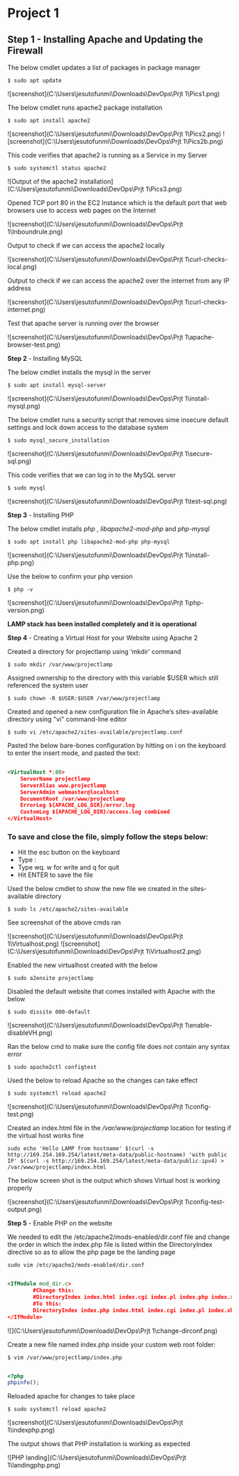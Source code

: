 # Project 1

**Step 1** - Installing Apache and Updating the Firewall
---

The below cmdlet updates a list of packages in package manager

`$ sudo apt update`

![screenshot](C:\Users\jesutofunmi\Downloads\DevOps\Prjt 1\Pics1.png)

The below cmdlet runs apache2 package installation

`$ sudo apt install apache2`

![screenshot](C:\Users\jesutofunmi\Downloads\DevOps\Prjt 1\Pics2.png)
![screenshot](C:\Users\jesutofunmi\Downloads\DevOps\Prjt 1\Pics2b.png)

This code verifies that apache2 is running as a Service in my Server

`$ sudo systemctl status apache2`

![Output of the apache2 installation](C:\Users\jesutofunmi\Downloads\DevOps\Prjt 1\Pics3.png)

Opened TCP port 80 in the EC2 Instance which is the default port that web browsers use to access web pages on the Internet

![screenshot](C:\Users\jesutofunmi\Downloads\DevOps\Prjt 1\Inboundrule.png)


Output to check if we can access the apache2 locally

![screenshot](C:\Users\jesutofunmi\Downloads\DevOps\Prjt 1\curl-checks-local.png)

Output to check if we can access the apache2 over the internet from any IP address

![screenshot](C:\Users\jesutofunmi\Downloads\DevOps\Prjt 1\curl-checks-internet.png)


Test that apache server is running over the browser

![screenshot](C:\Users\jesutofunmi\Downloads\DevOps\Prjt 1\apache-browser-test.png)



**Step 2** - Installing MySQL

The below cmdlet installs the mysql in the server

`$ sudo apt install mysql-server`

![screenshot](C:\Users\jesutofunmi\Downloads\DevOps\Prjt 1\install-mysql.png)

The below cmdlet runs a security script that removes sime insecure default settings and lock down access to the database system

`$ sudo mysql_secure_installation`

![screenshot](C:\Users\jesutofunmi\Downloads\DevOps\Prjt 1\secure-sql.png)


This code verifies that we can log in to the MySQL server

`$ sudo mysql`

![screenshot](C:\Users\jesutofunmi\Downloads\DevOps\Prjt 1\test-sql.png)




**Step 3** - Installing PHP

The below cmdlet installs *php* , *libapache2-mod-php* and *php-mysql*

`$ sudo apt install php libapache2-mod-php php-mysql`

![screenshot](C:\Users\jesutofunmi\Downloads\DevOps\Prjt 1\install-php.png)


Use the below to confirm your php version 

`$ php -v`

![screenshot](C:\Users\jesutofunmi\Downloads\DevOps\Prjt 1\php-version.png)


**LAMP stack has been installed completely and it is operational**



**Step 4** - Creating a Virtual Host for your Website using Apache 2


Created a directory for projectlamp using ‘mkdir’ command

`$ sudo mkdir /var/www/projectlamp`

Assigned ownership to the directory with this variable $USER which still referenced the system user

`$ sudo chown -R $USER:$USER /var/www/projectlamp`

Created and opened a new configuration file in Apache’s sites-available directory using "vi" command-line editor

`$ sudo vi /etc/apache2/sites-available/projectlamp.conf`

Pasted the below bare-bones configuration by hitting on i on the keyboard to enter the insert mode, and pasted the text:

```xml

<VirtualHost *:80>
    ServerName projectlamp
    ServerAlias www.projectlamp 
    ServerAdmin webmaster@localhost
    DocumentRoot /var/www/projectlamp
    ErrorLog ${APACHE_LOG_DIR}/error.log
    CustomLog ${APACHE_LOG_DIR}/access.log combined
</VirtualHost>

```

### To save and close the file, simply follow the steps below:

- Hit the esc button on the keyboard
- Type :
- Type wq. w for write and q for quit
- Hit ENTER to save the file

Used the below cmdlet to show the new file we created in the sites-available directory

`$ sudo ls /etc/apache2/sites-available`

See screenshot of the above cmds ran

![screenshot](C:\Users\jesutofunmi\Downloads\DevOps\Prjt 1\Virtualhost.png)
![screenshot](C:\Users\jesutofunmi\Downloads\DevOps\Prjt 1\Virtualhost2.png)


Enabled the new virtualhost created with the below

`$ sudo a2ensite projectlamp`

Disabled the default website that comes installed with Apache with the below

`$ sudo dissite 000-default`

![screenshot](C:\Users\jesutofunmi\Downloads\DevOps\Prjt 1\enable-disableVH.png)


Ran the below cmd to make sure the config file does not contain any syntax error

`$ sudo apache2ctl configtest`

Used the below to reload Apache so the changes can take effect

`$ sudo systemctl reload apache2`


![screenshot](C:\Users\jesutofunmi\Downloads\DevOps\Prjt 1\config-test.png)


Created an index.html file in the */var/www/projectlamp* location for testing if the virtual host works fine

`sudo echo 'Hello LAMP from hostname' $(curl -s http://169.254.169.254/latest/meta-data/public-hostname) 'with public IP' $(curl -s http://169.254.169.254/latest/meta-data/public-ipv4) > /var/www/projectlamp/index.html`


The below screen shot is the output which shows Virtual host is working properly


![screenshot](C:\Users\jesutofunmi\Downloads\DevOps\Prjt 1\config-test-output.png)




**Step 5** - Enable PHP on the website

We needed to edit the /etc/apache2/mods-enabled/dir.conf file and change the order in which the index.php file is listed within the DirectoryIndex directive so as to allow the php page be the landing page

`sudo vim /etc/apache2/mods-enabled/dir.conf`

```xml

<IfModule mod_dir.c>
        #Change this:
        #DirectoryIndex index.html index.cgi index.pl index.php index.xhtml index.htm
        #To this:
        DirectoryIndex index.php index.html index.cgi index.pl index.xhtml index.htm
</IfModule>

```

![](C:\Users\jesutofunmi\Downloads\DevOps\Prjt 1\change-dirconf.png)


Create a new file named index.php inside your custom web root folder:

`$ vim /var/www/projectlamp/index.php`


```php

<?php
phpinfo();

```

Reloaded apache for changes to take place

`$ sudo systemctl reload apache2`

![screenshot](C:\Users\jesutofunmi\Downloads\DevOps\Prjt 1\indexphp.png)



The output shows that PHP installation is working as expected

![PHP landing](C:\Users\jesutofunmi\Downloads\DevOps\Prjt 1\landingphp.png)
